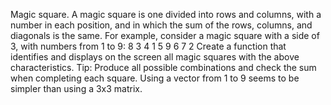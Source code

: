 Magic square. A magic square is one divided into rows and columns, with a number in each position, and in which the sum of the rows, columns, and diagonals is the same. For example, consider a magic square with a side of 3, with numbers from 1 to 9:
8 3 4
1 5 9
6 7 2
Create a function that identifies and displays on the screen all magic squares with the above characteristics. Tip:
Produce all possible combinations and check the sum when completing each square. Using a vector from 1 to 9 seems
to be simpler than using a 3x3 matrix.